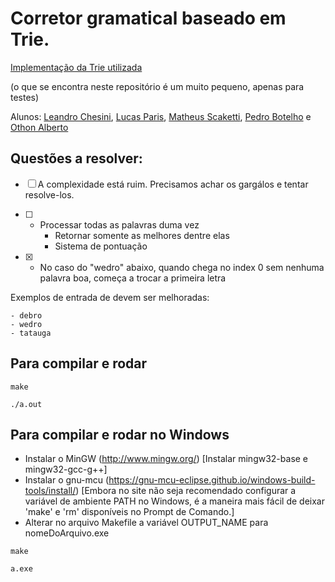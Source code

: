# Corretor gramatical baseado em Trie.

[Implementação da Trie utilizada](https://github.com/r-lyeh-archived/trie)

(o que se encontra neste repositório é um muito pequeno, apenas para testes)

Alunos: [Leandro Chesini](https://github.com/chesini), [Lucas Paris](https://github.com/lucasrv8), [Matheus Scaketti](https://github.com/scaketti), [Pedro Botelho](https://github.com/bwpedro) e [Othon Alberto](https://github.com/othonalberto)

## Questões a resolver:

- [ ] A complexidade está ruim. Precisamos achar os gargálos e tentar
  resolve-los.
- [ ] - Processar todas as palavras duma vez
    - Retornar somente as melhores dentre elas
    - Sistema de pontuação

- [x] - No caso do "wedro" abaixo, quando chega no index 0 sem nenhuma palavra
boa, começa a trocar a primeira letra

Exemplos de entrada de devem ser melhoradas:

    - debro
    - wedro
    - tatauga

## Para compilar e rodar

`` make ``

`` ./a.out ``

## Para compilar e rodar no Windows

- Instalar o MinGW (http://www.mingw.org/) [Instalar mingw32-base e mingw32-gcc-g++]
- Instalar o gnu-mcu (https://gnu-mcu-eclipse.github.io/windows-build-tools/install/) [Embora no site não seja recomendado configurar a variável de ambiente PATH no Windows, é a maneira mais fácil de deixar 'make' e 'rm' disponíveis no Prompt de Comando.]
- Alterar no arquivo Makefile a variável OUTPUT_NAME para nomeDoArquivo.exe

`` make ``

`` a.exe ``
